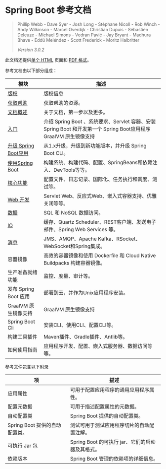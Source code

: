 # Spring Boot 参考文档

> Phillip Webb - Dave Syer - Josh Long - Stéphane Nicoll - Rob Winch - Andy Wilkinson - Marcel Overdijk - Christian Dupuis - Sébastien Deleuze - Michael Simons - Vedran Pavić - Jay Bryant - Madhura Bhave - Eddú Meléndez - Scott Frederick - Moritz Halbritter
>
> *Version 3.0.2*

此文档还提供[单个 HTML](https://docs.spring.io/spring-boot/docs/3.0.2/reference/htmlsingle/) 页面和 [PDF 格式](https://docs.spring.io/spring-boot/docs/3.0.2/reference/pdf/spring-boot-reference.pdf)。 

参考文档由以下部分组成：

| 模块                                 | 描述                                                         |
|------------------------------------| ------------------------------------------------------------ |
| [版权](./legal.md)                   | 版权信息                                                     |
| [获取帮助](./getting-help.md)          | 获取帮助的资源。                                             |
| [文档概述](./documentation.md)         | 关于文档，第一步以及更多。                                   |
| [入门](./getting-started.md)         | 介绍 Spring Boot 、系统要求、Servlet 容器、安装 Spring Boot 和开发第一个 Spring Boot应用程序GraalVM 原生镜像支持 |
| [升级 Spring Boot应用](./upgrading.md) | 从1.x升级，升级到新功能版本，并升级 Spring Boot CLI。        |
| [使用Spring Boot](./using.md)        | 构建系统、构建代码、配置、SpringBeans和依赖注入、DevTools等等。 |
| [核心功能](./features.md)              | 配置文件、日志记录、国际化、任务执行和调度、测试等。         |
| [Web 开发](./web.md)                 | Servlet Web、反应式Web、嵌入式容器支持、优雅关闭等等。       |
| [数据](./data.md)                    | SQL 和 NoSQL 数据访问。                                      |
| [IO](./io.md)                      | 缓存、Quartz Scheduler、REST客户端、发送电子邮件、Spring Web Services 等。 |
| [消息](./messaging.md)               | JMS、AMQP、Apache Kafka、RSocket、WebSocket和Spring集成。    |
| 容器镜像                               | 高效的容器镜像和使用 Dockerfile 和 Cloud Native Buildpacks 构建容器镜像。 |
| 生产准备就绪功能                           | 监控、度量、审计等。                                         |
| 发布 Spring Boot 应用                  | 部署到云，并作为Unix应用程序安装。                           |
| GraalVM 原生镜像支持                     | GraalVM 原生镜像支持                                         |
| Spring Boot Cli                    | 安装CLI、使用CLI、配置CLI等。                                |
| 构建工具插件                             | Maven插件、Gradle插件、Antlib等。                            |
| 如何使用指南                             | 应用程序开发、配置、嵌入式服务器、数据访问等等。             |

参考文件包含以下附录

| 项                             | 描述                                             |
| ------------------------------ | ------------------------------------------------ |
| 应用属性                       | 可用于配置应用程序的通用应用程序属性。           |
| 配置元数据                     | 可用于描述配置属性的元数据。                     |
| 自动配置类                     | Spring Boot 提供的自动配置类。                   |
| Spring Boot 提供的自动配置类。 | 测试可用于测试应用程序切片的自动配置注解。       |
| 可执行 Jar 包                  | Spring Boot 的可执行 jar、它们的启动器及其格式。 |
| 依赖版本                       | Spring Boot 管理的依赖项的详细信息。             |


